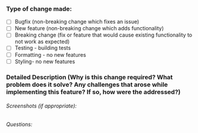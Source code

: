 ### Type of change made:
- [ ] Bugfix (non-breaking change which fixes an issue)
- [ ] New feature (non-breaking change which adds functionality)
- [ ] Breaking change (fix or feature that would cause existing functionality to not work as expected)
- [ ] Testing - building tests
- [ ] Formatting - no new features
- [ ] Styling- no new features
### Detailed Description (Why is this change required? What problem does it solve? Any challenges that arose while implementing this feature? If so, how were the addressed?)
###### Screenshots (if appropriate):
###### Questions:
